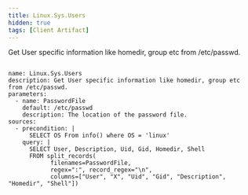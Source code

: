 ```yaml
---
title: Linux.Sys.Users
hidden: true
tags: [Client Artifact]
---
```


Get User specific information like homedir, group etc from /etc/passwd.

<pre><code class="language-yaml">
name: Linux.Sys.Users
description: Get User specific information like homedir, group etc from /etc/passwd.
parameters:
  - name: PasswordFile
    default: /etc/passwd
    description: The location of the password file.
sources:
  - precondition: |
      SELECT OS From info() where OS = 'linux'
    query: |
      SELECT User, Description, Uid, Gid, Homedir, Shell
      FROM split_records(
            filenames=PasswordFile,
            regex=":", record_regex="\n",
            columns=["User", "X", "Uid", "Gid", "Description", "Homedir", "Shell"])

</code></pre>

